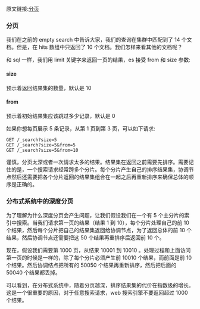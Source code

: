 原文链接:[分页](https://www.elastic.co/guide/en/elasticsearch/guide/current/pagination.html)

### 分页
我们在之前的 empty search 中告诉大家，我们的查询在集群中匹配到了 14 个文档。但是，在 hits 数组中只返回了 10 个文档。我们怎样来看其他的文档呢？

和 sql 一样，我们用 limit 关键字来返回一页的结果，es 接受 from 和 size 参数:
#### size
预示着返回结果集的数量，默认是 10 
#### from
预示着初始结果集应该跳过多少记录，默认是 0

如果你想每页展示 5 条记录，从第 1 页到第 3 页，可以如下请求:

```http request
GET /_search?size=5
GET /_search?size=5&from=5
GET /_search?size=5&from=10
```
谨慎，分页太深或者一次请求太多的结果。结果集在返回之前需要先排序。需要记住的是，一个搜索请求经常跨多个分片。每个分片产生自己的排序结果集，协调节点然后还需要把各个分片返回的结果集组合在一起之后再重新排序来确保总体的顺序是正确的。

### 分布式系统中的深度分页
为了理解为什么深度分页会产生问题，让我们假设我们在一个有 5 个主分片的索引中搜索。当我们请求第一页的结果（结果 1 到 10），每个分片处理自己的前 10 个结果，然后每个分片把自己的结果集返回给协调节点，为了返回总体的前 10 个结果，然后协调节点还需要把这 50 个结果再重排序后返回前 10 个。

现在，假设我们需要第 1000 页，从结果 10001 到 10010 。处理过程和上面访问第一页的时候是一样的，除了每个分片必须产生前 10010 个结果，而前面是前 10 个结果。然后协调结点把所有的 50050 个结果再重新排序，然后把后面的 50040 个结果都丢掉。

可以看到，在分布式系统中，随着分页越深，排序结果集的代价在指数级的增长。这是一个很重要的原因，对于任意搜索请求，web 搜索引擎不要返回超过 1000 个结果。





